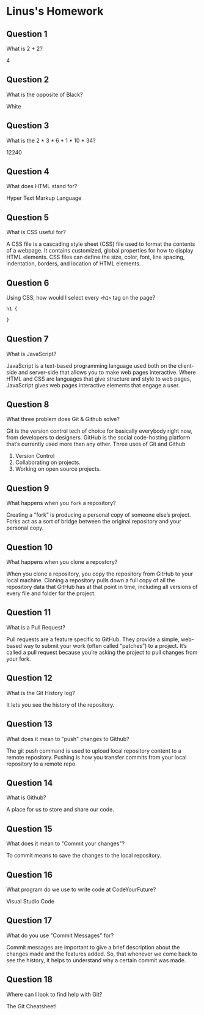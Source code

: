 # Linus's Homework

## Question 1

What is 2 + 2?

4

## Question 2

What is the opposite of Black?

White

## Question 3

What is the  2 * 3 * 6 * 1 * 10 * 34?

12240

## Question 4 

What does HTML stand for?

Hyper Text Markup Language

## Question 5

What is CSS useful for?

A CSS file is a cascading style sheet (CSS) file used to format the contents of a webpage. It contains customized, global properties for how to display HTML elements. CSS files can define the size, color, font, line spacing, indentation, borders, and location of HTML elements.

## Question 6

Using CSS, how would I select every `<h1>` tag on the page?

```css
h1 {

}
```

## Question 7

What is JavaScript?

JavaScript is a text-based programming language used both on the client-side and server-side that allows you to make web pages interactive. Where HTML and CSS are languages that give structure and style to web pages, JavaScript gives web pages interactive elements that engage a user.

## Question 8

What three problem does Git & Github solve?

Git is the version control tech of choice for basically everybody right now, from developers to designers. GitHub is the social code-hosting platform that’s currently used more than any other. Three uses of Git and Github
1. Version Control
2. Collaborating on projects.
3. Working on open source projects.

## Question 9

What happens when you `fork` a repository?

Creating a “fork” is producing a personal copy of someone else’s project. Forks act as a sort of bridge between the original repository and your personal copy.

## Question 10 

What happens when you clone a repostory?

When you clone a repository, you copy the repository from GitHub to your local machine. Cloning a repository pulls down a full copy of all the repository data that GitHub has at that point in time, including all versions of every file and folder for the project.

## Question 11

What is a Pull Request?

Pull requests are a feature specific to GitHub. They provide a simple, web-based way to submit your work (often called “patches”) to a project. It’s called a pull request because you’re asking the project to pull changes from your fork.

## Question 12

What is the Git History log?

It lets you see the history of the repository.

## Question 13

What does it mean to "push" changes to Github?

The git push command is used to upload local repository content to a remote repository. Pushing is how you transfer commits from your local repository to a remote repo.

## Question 14

What is Github?

A place for us to store and share our code.

## Question 15

What does it mean to "Commit your changes"?

To commit means to save the changes to the local repository.

## Question 16

What program do we use to write code at CodeYourFuture?

Visual Studio Code

## Question 17

What do you use "Commit Messages" for?

Commit messages are important to give a brief description about the changes made and the features added. So, that whenever we come back to see the history, it helps to understand why a certain commit was made.

## Question 18

Where can I look to find help with Git?

The Git Cheatsheet!
